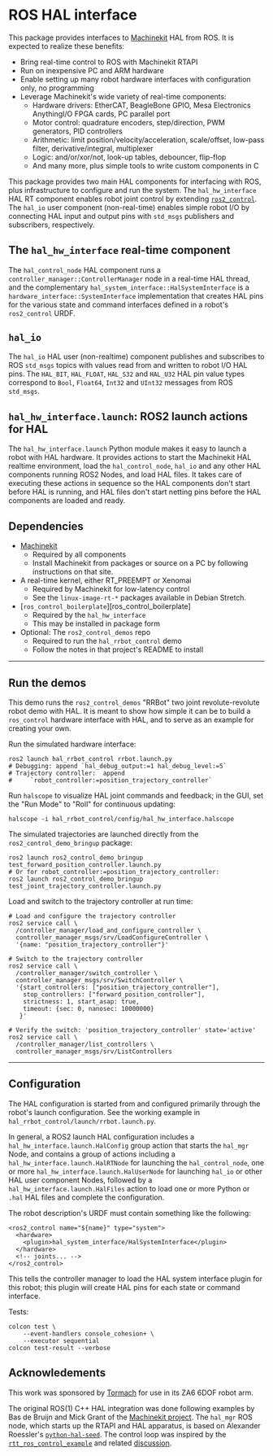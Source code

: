# ROS HAL interface

This package provides interfaces to [Machinekit][machinekit] HAL from
ROS.  It is expected to realize these benefits:

- Bring real-time control to ROS with Machinekit RTAPI
- Run on inexpensive PC and ARM hardware
- Enable setting up many robot hardware interfaces with configuration
  only, no programming
- Leverage Machinekit's wide variety of real-time components:
  - Hardware drivers:  EtherCAT, BeagleBone GPIO, Mesa Electronics
    AnythingI/O FPGA cards, PC parallel port
  - Motor control:  quadrature encoders, step/direction, PWM
    generators, PID controllers
  - Arithmetic:  limit position/velocity/acceleration, scale/offset,
    low-pass filter, derivative/integral, multiplexer
  - Logic:  and/or/xor/not, look-up tables, debouncer, flip-flop
  - And many more, plus simple tools to write custom components in C

This package provides two main HAL components for interfacing with
ROS, plus infrastructure to configure and run the system.  The
`hal_hw_interface` HAL RT component enables robot joint control by
extending [`ros2_control`][ros2_control].  The `hal_io` user component
(non-real-time) enables simple robot I/O by connecting HAL input and
output pins with `std_msgs` publishers and subscribers, respectively.

[machinekit]:  http://machinekit.io
[ros2_control]: https://github.com/ros-controls/ros2_control

## The `hal_hw_interface` real-time component

The `hal_control_node` HAL component runs a
`controller_manager::ControllerManager` node in a real-time HAL
thread, and the complementary
`hal_system_interface::HalSystemInterface` is a
`hardware_interface::SystemInterface` implementation that creates HAL
pins for the various state and command interfaces defined in a robot's
`ros2_control` URDF.

## `hal_io`

The `hal_io` HAL user (non-realtime) component publishes and
subscribes to ROS `std_msgs` topics with values read from and written
to robot I/O HAL pins.  The `HAL_BIT`, `HAL_FLOAT`, `HAL_S32` and
`HAL_U32` HAL pin value types correspond to `Bool`, `Float64`, `Int32`
and `UInt32` messages from ROS `std_msgs`.

## `hal_hw_interface.launch`:  ROS2 launch actions for HAL

The `hal_hw_interface.launch` Python module makes it easy to launch a
robot with HAL hardware.  It provides actions to start the Machinekit
HAL realtime environment, load the `hal_control_node`, `hal_io` and
any other HAL components running ROS2 Nodes, and load HAL files.  It
takes care of executing these actions in sequence so the HAL
components don't start before HAL is running, and HAL files don't
start netting pins before the HAL components are loaded and ready.

## Dependencies

- [Machinekit][machinekit]
  - Required by all components
  - Install Machinekit from packages or
    source on a PC by following instructions on that site.
- A real-time kernel, either RT_PREEMPT or Xenomai
  - Required by Machinekit for low-latency control
  - See the `linux-image-rt-*` packages available in Debian Stretch.
- [`ros_control_boilerplate`][ros_control_boilerplate]
  - Required by the `hal_hw_interface`
  - This may be installed in package form
- Optional:  The `ros2_control_demos` repo
  - Required to run the `hal_rrbot_control` demo
  - Follow the notes in that project's README to install

-----
## Run the demos

This demo runs the `ros2_control_demos` "RRBot" two joint
revolute-revolute robot demo with HAL.  It is meant to show how simple
it can be to build a `ros_control` hardware interface with HAL, and to
serve as an example for creating your own.

Run the simulated hardware interface:

    ros2 launch hal_rrbot_control rrbot.launch.py
    # Debugging: append `hal_debug_output:=1 hal_debug_level:=5`
    # Trajectory controller:  append
    #     `robot_controller:=position_trajectory_controller`

Run `halscope` to visualize HAL joint commands and feedback; in the
GUI, set the "Run Mode" to "Roll" for continuous updating:

    halscope -i hal_rrbot_control/config/hal_hw_interface.halscope

The simulated trajectories are launched directly from the
`ros2_control_demo_bringup` package:

    ros2 launch ros2_control_demo_bringup test_forward_position_controller.launch.py
    # Or for robot_controller:=position_trajectory_controller:
    ros2 launch ros2_control_demo_bringup test_joint_trajectory_controller.launch.py

Load and switch to the trajectory controller at run time:

    # Load and configure the trajectory controller
    ros2 service call \
      /controller_manager/load_and_configure_controller \
      controller_manager_msgs/srv/LoadConfigureController \
      '{name: "position_trajectory_controller"}'

    # Switch to the trajectory controller
    ros2 service call \
      /controller_manager/switch_controller \
      controller_manager_msgs/srv/SwitchController \
      '{start_controllers: ["position_trajectory_controller"],
        stop_controllers: ["forward_position_controller"],
        strictness: 1, start_asap: true,
        timeout: {sec: 0, nanosec: 10000000}
       }'

    # Verify the switch: 'position_trajectory_controller' state='active'
    ros2 service call \
      /controller_manager/list_controllers \
      controller_manager_msgs/srv/ListControllers

-----
## Configuration

The HAL configuration is started from and configured primarily through
the robot's launch configuration.  See the working example in
`hal_rrbot_control/launch/rrbot.launch.py`.

In general, a ROS2 launch HAL configuration includes a
`hal_hw_interface.launch.HalConfig` group action that starts the
`hal_mgr` Node, and contains a group of actions including a
`hal_hw_interface.launch.HalRTNode` for launching the
`hal_control_node`, one or more `hal_hw_interface.launch.HalUserNode`
for launching `hal_io` or other HAL user component Nodes, followed by
a `hal_hw_interface.launch.HalFiles` action to load one or more Python
or `.hal` HAL files and complete the configuration.

The robot description's URDF must contain something like the
following:

    <ros2_control name="${name}" type="system">
      <hardware>
        <plugin>hal_system_interface/HalSystemInterface</plugin>
      </hardware>
      <!-- joints... -->
    </ros2_control>

This tells the controller manager to load the HAL system interface
plugin for this robot; this plugin will create HAL pins for each state
or command interface.

Tests:
```
colcon test \
    --event-handlers console_cohesion+ \
    --executor sequential
colcon test-result --verbose
```

## Acknowledements

This work was sponsored by [Tormach][tormach] for use in its ZA6 6DOF
robot arm.

The original ROS(1) C++ HAL integration was done following examples by
Bas de Bruijn and Mick Grant of the [Machinekit project][machinekit].
The `hal_mgr` ROS node, which starts up the RTAPI and HAL apparatus,
is based on Alexander Roessler's [`python-hal-seed`][python-hal-seed].
The control loop was inspired by the
[`rtt_ros_control_example`][rtt_ros_control_example] and related
[discussion][ros_control-130].

[tormach]:  https://www.tormach.com/
[python-hal-seed]: https://github.com/machinekoder/python-hal-seed
[rtt_ros_control_example]: https://github.com/skohlbr/rtt_ros_control_example
[ros_control-130]: https://github.com/ros-controls/ros_control/issues/130
